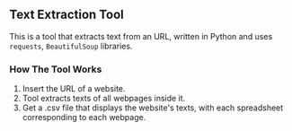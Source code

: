 ## Text Extraction Tool

This is a tool that extracts text from an URL, written in Python and uses `requests`, `BeautifulSoup` libraries.

### How The Tool Works
1. Insert the URL of a website.
2. Tool extracts texts of all webpages inside it.
3. Get a .csv file that displays the website's texts, with each spreadsheet corresponding to each webpage.